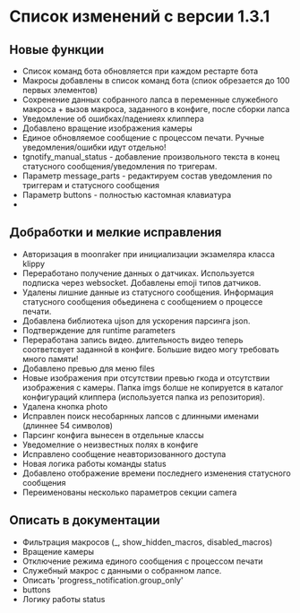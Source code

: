 # Список изменений с версии 1.3.1

## Новые функции

* Список команд бота обновляется при каждом рестарте бота
* Макросы добавлены в список команд бота (спиок обрезается до 100 первых элементов)
* Сохренение данных собранного лапса в переменные служебного макроса + вызов макроса, заданного в конфиге, после сборки лапса
* Уведомление об ошибках/падениеях клиппера
* Добавлено вращение изображения камеры
* Единое обновляемое сообщение с процессом печати. Ручные уведомления/ошибки идут отдельно!
* tgnotify_manual_status - добавление произвольного текста в конец статусного сообщения/уведомления по тригерам.
* Параметр message_parts - редактируем состав уведомления по триггерам и статусного сообщения
* Параметр buttons - полностью кастомная клавиатура
* 

## Добработки и мелкие исправления

* Авторизация в moonraker при инициализации экзамеляра класса klippy
* Переработано получение данных о датчиках. Используется подписка через websocket. Добавлены emoji типов датчиков.
* Удалены лишние данные из статусного сообщения. Информация статусного сообщения обьединена с сообщением о процессе печати.
* Добавлена библиотека ujson для ускорения парсинга json.
* Подтверждение для runtime parameters
* Переработана запись видео. длительность видео теперь соответсвует заданной в конфиге. Большие видео могу требовать много памяти!
* Добавлено превью для меню files
* Новые изображения при отсутствии превью гкода и отсутствии изображения с камеры. Папка imgs болше не копируется в каталог конфигураций клиппера (используется папка из репозитория).
* Удалена кнопка photo
* Исправлен поиск несобарнных лапсов с длинными именами (длиннее 54 символов)
* Парсинг конфига вынесен в отдельные классы
* Уведомелние о неизвестных полях в конфиге
* Исправлено сообщение неавторизованного доступа
* Новая логика работы команды status
* Добавлено отображение времени последнего изменения статусного сообщения
* Переименованы несколько параметров секции camera

## Описать в документации

* Фильтрация макросов (_, show_hidden_macros, disabled_macros)
* Вращение камеры
* Отключение режима единого сообщения с процессом печати
* Служебный макрос с данными о собранном лапсе.
* Описать 'progress_notification.group_only'
* buttons
* Логику работы status